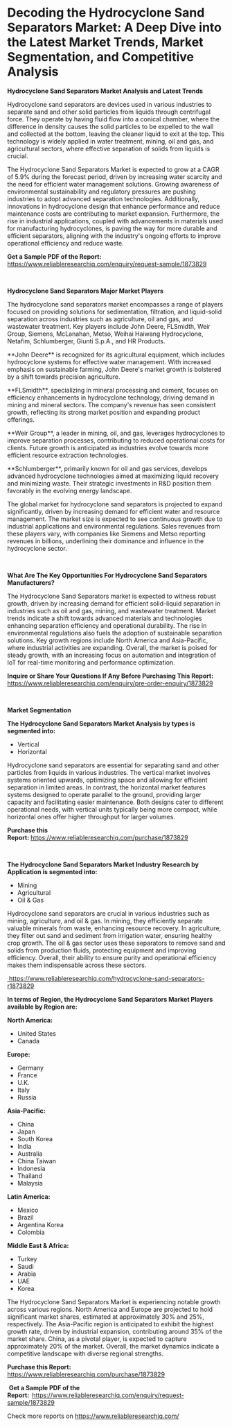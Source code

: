 <p><h1>Decoding the Hydrocyclone Sand Separators Market: A Deep Dive into the Latest Market Trends, Market Segmentation, and Competitive Analysis</h1></p><p><strong>Hydrocyclone Sand Separators Market Analysis and Latest Trends</strong></p>
<p><p>Hydrocyclone sand separators are devices used in various industries to separate sand and other solid particles from liquids through centrifugal force. They operate by having fluid flow into a conical chamber, where the difference in density causes the solid particles to be expelled to the wall and collected at the bottom, leaving the cleaner liquid to exit at the top. This technology is widely applied in water treatment, mining, oil and gas, and agricultural sectors, where effective separation of solids from liquids is crucial.</p><p>The Hydrocyclone Sand Separators Market is expected to grow at a CAGR of 5.9% during the forecast period, driven by increasing water scarcity and the need for efficient water management solutions. Growing awareness of environmental sustainability and regulatory pressures are pushing industries to adopt advanced separation technologies. Additionally, innovations in hydrocyclone design that enhance performance and reduce maintenance costs are contributing to market expansion. Furthermore, the rise in industrial applications, coupled with advancements in materials used for manufacturing hydrocyclones, is paving the way for more durable and efficient separators, aligning with the industry's ongoing efforts to improve operational efficiency and reduce waste.</p></p>
<p><strong>Get a Sample PDF of the Report:&nbsp;</strong> <a href="https://www.reliableresearchiq.com/enquiry/request-sample/1873829?utm_campaign=3068&utm_medium=2&utm_source=Github&utm_content=ia&utm_term=08042025&utm_id=hydrocyclone-sand-separators">https://www.reliableresearchiq.com/enquiry/request-sample/1873829</a></p>
<p>&nbsp;</p>
<p><strong>Hydrocyclone Sand Separators Major Market Players</strong></p>
<p><p>The hydrocyclone sand separators market encompasses a range of players focused on providing solutions for sedimentation, filtration, and liquid-solid separation across industries such as agriculture, oil and gas, and wastewater treatment. Key players include John Deere, FLSmidth, Weir Group, Siemens, McLanahan, Metso, Weihai Haiwang Hydrocyclone, Netafim, Schlumberger, Giunti S.p.A., and HR Products.</p><p>**John Deere** is recognized for its agricultural equipment, which includes hydrocyclone systems for effective water management. With increased emphasis on sustainable farming, John Deere's market growth is bolstered by a shift towards precision agriculture.</p><p>**FLSmidth**, specializing in mineral processing and cement, focuses on efficiency enhancements in hydrocyclone technology, driving demand in mining and mineral sectors. The company's revenue has seen consistent growth, reflecting its strong market position and expanding product offerings.</p><p>**Weir Group**, a leader in mining, oil, and gas, leverages hydrocyclones to improve separation processes, contributing to reduced operational costs for clients. Future growth is anticipated as industries evolve towards more efficient resource extraction technologies.</p><p>**Schlumberger**, primarily known for oil and gas services, develops advanced hydrocyclone technologies aimed at maximizing liquid recovery and minimizing waste. Their strategic investments in R&D position them favorably in the evolving energy landscape.</p><p>The global market for hydrocyclone sand separators is projected to expand significantly, driven by increasing demand for efficient water and resource management. The market size is expected to see continuous growth due to industrial applications and environmental regulations. Sales revenues from these players vary, with companies like Siemens and Metso reporting revenues in billions, underlining their dominance and influence in the hydrocyclone sector.</p></p>
<p>&nbsp;</p>
<p><strong>What Are The Key Opportunities For Hydrocyclone Sand Separators Manufacturers?</strong></p>
<p><p>The Hydrocyclone Sand Separators market is expected to witness robust growth, driven by increasing demand for efficient solid-liquid separation in industries such as oil and gas, mining, and wastewater treatment. Market trends indicate a shift towards advanced materials and technologies enhancing separation efficiency and operational durability. The rise in environmental regulations also fuels the adoption of sustainable separation solutions. Key growth regions include North America and Asia-Pacific, where industrial activities are expanding. Overall, the market is poised for steady growth, with an increasing focus on automation and integration of IoT for real-time monitoring and performance optimization.</p></p>
<p><strong>Inquire or Share Your Questions If Any Before Purchasing This Report:</strong> <a href="https://www.reliableresearchiq.com/enquiry/pre-order-enquiry/1873829?utm_campaign=3068&utm_medium=2&utm_source=Github&utm_content=ia&utm_term=08042025&utm_id=hydrocyclone-sand-separators">https://www.reliableresearchiq.com/enquiry/pre-order-enquiry/1873829</a></p>
<p>&nbsp;</p>
<p><strong>Market Segmentation</strong></p>
<p><strong>The Hydrocyclone Sand Separators Market Analysis by types is segmented into:</strong></p>
<p><ul><li>Vertical</li><li>Horizontal</li></ul></p>
<p><p>Hydrocyclone sand separators are essential for separating sand and other particles from liquids in various industries. The vertical market involves systems oriented upwards, optimizing space and allowing for efficient separation in limited areas. In contrast, the horizontal market features systems designed to operate parallel to the ground, providing larger capacity and facilitating easier maintenance. Both designs cater to different operational needs, with vertical units typically being more compact, while horizontal ones offer higher throughput for larger volumes.</p></p>
<p><strong>Purchase this Report:&nbsp;</strong><a href="https://www.reliableresearchiq.com/purchase/1873829?utm_campaign=3068&utm_medium=2&utm_source=Github&utm_content=ia&utm_term=08042025&utm_id=hydrocyclone-sand-separators">https://www.reliableresearchiq.com/purchase/1873829</a></p>
<p>&nbsp;</p>
<p><strong>The Hydrocyclone Sand Separators Market Industry Research by Application is segmented into:</strong></p>
<p><ul><li>Mining</li><li>Agricultural</li><li>Oil & Gas</li></ul></p>
<p><p>Hydrocyclone sand separators are crucial in various industries such as mining, agriculture, and oil & gas. In mining, they efficiently separate valuable minerals from waste, enhancing resource recovery. In agriculture, they filter out sand and sediment from irrigation water, ensuring healthy crop growth. The oil & gas sector uses these separators to remove sand and solids from production fluids, protecting equipment and improving efficiency. Overall, their ability to ensure purity and operational efficiency makes them indispensable across these sectors.</p></p>
<p><a href="https://www.reliableresearchiq.com/hydrocyclone-sand-separators-r1873829?utm_campaign=3068&utm_medium=2&utm_source=Github&utm_content=ia&utm_term=08042025&utm_id=hydrocyclone-sand-separators">&nbsp;https://www.reliableresearchiq.com/hydrocyclone-sand-separators-r1873829</a></p>
<p><strong>In terms of Region, the Hydrocyclone Sand Separators Market Players available by Region are:</strong></p>
<p>
    <p> <strong> North America: </strong>
        <ul>
            <li>United States</li>
            <li>Canada</li>
        </ul>
        </p> 
    <p> <strong> Europe: </strong>
        <ul>
            <li>Germany</li>
            <li>France</li>
            <li>U.K.</li>
            <li>Italy</li>
            <li>Russia</li>
        </ul>
        </p> 
    <p> <strong> Asia-Pacific: </strong>
        <ul>
            <li>China</li>
            <li>Japan</li>
            <li>South Korea</li>
            <li>India</li>
            <li>Australia</li>
            <li>China Taiwan</li>
            <li>Indonesia</li>
            <li>Thailand</li>
            <li>Malaysia</li>
        </ul>
        </p> 
    <p> <strong> Latin America: </strong>
        <ul>
            <li>Mexico</li>
            <li>Brazil</li>
            <li>Argentina Korea</li>
            <li>Colombia</li>
        </ul>
        </p> 
    <p> <strong> Middle East & Africa: </strong>
        <ul>
            <li>Turkey</li>
            <li>Saudi</li>
            <li>Arabia</li>
            <li>UAE</li>
            <li>Korea</li>
        </ul>
    </p>
    </p>
<p><p>The Hydrocyclone Sand Separators Market is experiencing notable growth across various regions. North America and Europe are projected to hold significant market shares, estimated at approximately 30% and 25%, respectively. The Asia-Pacific region is anticipated to exhibit the highest growth rate, driven by industrial expansion, contributing around 35% of the market share. China, as a pivotal player, is expected to capture approximately 20% of the market. Overall, the market dynamics indicate a competitive landscape with diverse regional strengths.</p></p>
<p><strong>Purchase this Report: </strong><a href="https://www.reliableresearchiq.com/purchase/1873829?utm_campaign=3068&utm_medium=2&utm_source=Github&utm_content=ia&utm_term=08042025&utm_id=hydrocyclone-sand-separators">https://www.reliableresearchiq.com/purchase/1873829</a></p>
<p>&nbsp;<strong>Get a Sample PDF of the Report:&nbsp;&nbsp;</strong><a href="https://www.reliableresearchiq.com/enquiry/request-sample/1873829?utm_campaign=3068&utm_medium=2&utm_source=Github&utm_content=ia&utm_term=08042025&utm_id=hydrocyclone-sand-separators">https://www.reliableresearchiq.com/enquiry/request-sample/1873829</a></p>
<p><strong></strong></p>
<p>Check more reports on <a href="https://www.reliableresearchiq.com/?utm_campaign=3068&utm_medium=2&utm_source=Github&utm_content=ia&utm_term=08042025&utm_id=hydrocyclone-sand-separators">https://www.reliableresearchiq.com/</a></p>